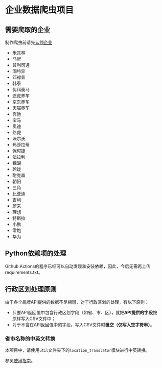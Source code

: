 # 企业数据爬虫项目

## 需要爬取的企业

制作爬虫前请先[认领企业](http://zhoukeming.mikecrm.com/zVxC0HQ)

* 米其林
* 马牌
* 普利司通
* 固特异
* 邓禄普
* 韩泰
* 优科豪马
* 途虎养车
* 京东养车
* 天猫养车
* 奔驰
* 宝马
* 奥迪
* 路虎
* 沃尔沃
* 玛莎拉蒂
* 保时捷
* 法拉利
* 锦湖
* 玲珑
* 耐克森
* 朝阳
* 三角
* 比亚迪
* 吉利
* 蔚来
* 理想
* 特斯拉
* 小鹏
* 零跑
* 华为

## Python依赖项的处理

Github Actions的程序已经可以自动发现和安装依赖，因此，今后无需再上传requirements.txt。

## 行政区划处理原则

由于各个品牌API提供的数据不尽相同，对于行政区划的处理，有以下原则：

- 只要API返回值中包含行政区划字段（如省、市、区），就把**API提供的字段**按原样写入CSV文件中；
- 对于不含在API返回值中的字段，写入CSV文件时**置空（仅写入空字符串）**。

### 省市名称的中英文转换

本项目中，请使用`util`文件夹下的`location_translator`模块进行中英转换。

参见[使用指南](/scripts/util/readme.md#location_translator行政单位名称中英转换)。